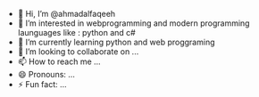 - 👋 Hi, I’m @ahmadalfaqeeh
- 👀 I’m interested in webprogramming and modern programming launguages like : python and c#
- 🌱 I’m currently learning python and web proggraming
- 💞️ I’m looking to collaborate on ...
- 📫 How to reach me ...
- 😄 Pronouns: ...
- ⚡ Fun fact: ...

<!---
ahmadalfaqeeh/ahmadalfaqeeh is a ✨ special ✨ repository because its `README.md` (this file) appears on your GitHub profile.
You can click the Preview link to take a look at your changes.
--->
